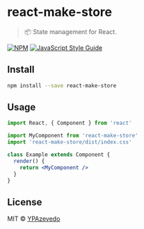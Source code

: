 # react-make-store

> 📦 State management for React.

[![NPM](https://img.shields.io/npm/v/react-make-store.svg)](https://www.npmjs.com/package/react-make-store) [![JavaScript Style Guide](https://img.shields.io/badge/code_style-standard-brightgreen.svg)](https://standardjs.com)

## Install

```bash
npm install --save react-make-store
```

## Usage

```jsx
import React, { Component } from 'react'

import MyComponent from 'react-make-store'
import 'react-make-store/dist/index.css'

class Example extends Component {
  render() {
    return <MyComponent />
  }
}
```

## License

MIT © [YPAzevedo](https://github.com/YPAzevedo)
